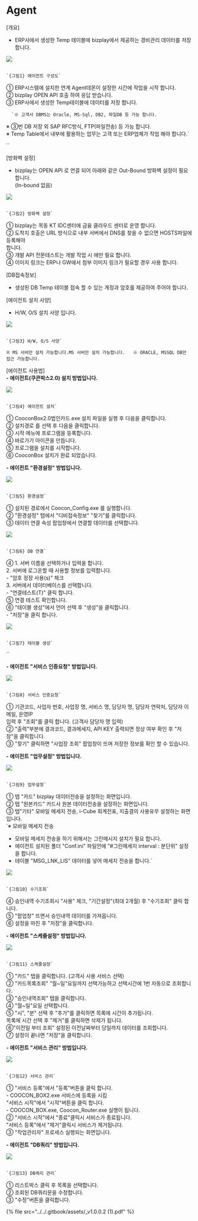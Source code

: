 # Agent

\[개요\]  
 - ERP사에서 생성한 Temp 테이블에 bizplay에서 제공하는 경비관리 데이터를 저장합니다.

![](../../.gitbook/assets/image%20%28134%29.png)

                                                                         `{그림1} 에이전트 구성도`

   ① ERP시스템에 설치한 연계 Agent데몬이 설정한 시간에 작업을 시작 합니다.  
   ② bizplay OPEN API 호출 하여 응답 받습니다.  
   ③ ERP사에서 생성한 Temp테이블에 데이터를 저장 합니다.

      `※ 고객사 DBMS는 Oracle, MS-Sql, DB2, 파일DB 등 가능 합니다.  
 ※ ③번 DB 저장 외 SAP RFC방식, FTP(파일전송) 등 가능 합니다.  
 ※ Temp Table에서 내부에 활용하는 업무는 고객 또는 ERP업체가 작업 해야 합니다.`

\`\`

\[방화벽 설정\]  
 - bizplay는 OPEN API 로 연결 되어 아래와 같은 Out-Bound 방화벽 설정이 필요 합니다.  
  \(In-bound 없음\)

![](../../.gitbook/assets/image%20%2890%29.png)

                                                                        `{그림2} 방화벽 설정`

   ① bizplay는 목동 KT IDC센터에 금융 클라우드 센터로 운영 합니다.  
   ② 도착지 호출은 URL 방식으로 내부 서버에서 DNS를 찾을 수 없으면 HOSTS파일에 등록해야  
    합니다.  
   ③ 개발 API 전문테스트는 개발 작업 시 에만 필요 합니다.  
   ④ 이미지 링크는 ERP나 GW에서 첨부 이미지 링크가 필요할 경우 사용 합니다.

\[DB접속정보\]  
 - 생성된 DB Temp 테이블 접속 할 수 있는 계정과 암호를 제공하여 주어야 합니다.

\[에이전트 설치 사양\]  
 - H/W, O/S 설치 사양 입니다.

![](../../.gitbook/assets/image%20%2811%29.png)

                                                                           `{그림3} H/W, O/S 사양`

   `※ MS 서버만 설치 가능합니다.MS 서버만 설치 가능합니다.  
※ ORACLE, MSSQL DB만 접근 가능합니다.`

\[에이전트 사용법\]  
 **- 에이전트\(쿠콘박스2.0\) 설치 방법입니다.**

![](../../.gitbook/assets/image%20%28206%29.png)

                                                                               `{그림4} 에이전트 설치`

   ① CooconBox2.0법인카드.exe 설치 파일을 실행 후 다음을 클릭합니다.  
   ② 설치경로 를 선택 후 다음을 클릭합니다.  
   ③ 시작 메뉴에 프로그램을 등록합니다.  
   ④ 바로가기 아이콘을 만듭니다.  
   ⑤ 프로그램을 설치를 시작합니다.  
   ⑥ CooconBox 설치가 완료 되었습니다.

 **- 에이전트 "환경설정" 방법입니다.**

![](../../.gitbook/assets/image%20%28128%29.png)

                                                                            `{그림5} 환경설정`

   ① 설치된 경로에서 Coocon\_Config.exe 를 실행합니다.  
   ② "환경설정" 탭에서 "디비접속정보" "찾기"를 클릭합니다.  
   ③ 데이터 연결 속성 팝업창에서 연결할 데이터를 선택합니다.

![](../../.gitbook/assets/image%20%28180%29.png)

                                                                         `{그림6} DB 연결`

   ④ 1. 서버 이름을 선택하거나 입력을 합니다.  
        2. 서버에 로그온할 때 사용할 정보를 입력합니다.  
           - "암호 정장 사용\(s\)" 체크  
        3. 서버에서 데이터베이스를 선택합니다.  
          - "연결테스트\(T\)" 클릭 합니다.  
   ⑤ 연결 테스트 확인합니다.  
   ⑥ "테이블 생성"에서 언어 선택 후 "생성"을 클릭합니다.  
        - "저장"을 클릭 합니다. 

![](../../.gitbook/assets/image%20%28127%29.png)

                                                                         `{그림7} 테이블 생성`

\`\`

 **- 에이전트 "서비스 인증요청" 방법입니다.**

![](../../.gitbook/assets/image%20%2852%29.png)

                                                                           `{그림8} 서비스 인증요청`

   ① 기관코드, 사업자 번호, 사업장 명, 서비스 명, 담당자 명, 담당자 연락처, 담당자 이메일, 운영IP   
       입력 후   "조회"를 클릭 합니다. \(고객사 담당자 명 입력\)  
   ② "출력"부분에 결과코드, 결과메세지, API KEY 출력되면 정상 여부 확인 후 "저장"을 클릭합니다.  
   ③ "찾기" 클릭하면 "사업장 조회" 팝업창이 뜨며 저장한 정보를 확인 할 수 있습니다.

 **- 에이전트 "업무설정" 방법입니다.**

![](../../.gitbook/assets/image%20%2853%29.png)

                                                                            `{그림9} 업무설정`                  

   ① 탭 "카드"  bizplay 데이터전송을 설정하는 화면입니다.  
   ② 탭 "원본카드" 카드사 원본 데이터전송을 설정하는 화면입니다.   
   ③ 탭"기타" 모바일 메세지 전송, i-Cube 회계전표, 지출결의 사용유무 설정하는 화면입니다.  
      `※ 모바일 메세지 전송  
  - 모바일 메세지 전송을 하기 위해서는 그린메시지 설치가 필요 합니다.  
  - 에이전트 설치된 폴더 "Conf.ini" 파일안에 "#그린메세지 interval : 분단위" 설정을 합니다.  
  - 테이블 "MSG_LNK_LIS" 데이터를 넣어 메세지 전송을 합니다.`

![](../../.gitbook/assets/image%20%2818%29.png)

                                                                               `{그림10} 수기조회`

   ④ 승인내역 수기조회시 "사용" 체크, "기간설정"\(최대 2개월\) 후 "수기조회" 클릭 합니다.   
   ⑤ "팝업창" 뜨면서 승인내역 데이터를 가져옵니다.  
   ⑥ 설정을 마친 후 "저장"을 클릭합니다.

 **- 에이전트 "스케줄설정" 방법입니다.**

![](../../.gitbook/assets/image%20%2898%29.png)

                                                                             `{그림11} 스케줄설정`                   

   ① "카드" 탭을 클릭합니다. \(고객사 사용 서비스 선택\)  
   ② "카드목록조회" "월~일"요일까지 선택가능하고 선택시간에 1번 자동으로 조회합니다.  
   ③ "승인내역조회" 탭을 클릭합니다.  
   ④ "월~일"요일 선택합니다.  
   ⑤ "시", "분" 선택 후 "추가"를 클릭하면 목록에 시간이 추가됩니다.  
        목록에 시간 선택 후 "제거"를 클릭하면 삭제가 됩니다.  
   ⑥"이전일 부터 조회"  설정된 이전날짜부터 당일까지 데이터를 조회합니다.  
   ⑦ 설정이 끝나면 "저장"을 클릭합니다.

 **- 에이전트 "서비스 관리" 방법입니다.**

![](../../.gitbook/assets/image%20%28107%29.png)

                                                                        `{그림12} 서비스 관리`   

   ① "서비스 등록"에서 "등록"버튼을 클릭 합니다.  
         - COOCON\_BOX2.exe 서비스에 등록을 시킴  
        "서비스 시작"에서 "시작"버튼을 클릭 합니다.  
         - COOCON\_BOX.exe, Coocon\_Router.exe 실행이 됩니다.  
   ② "서비스 시작"에서 "종료"클릭시 서비스가 종료됩니다.  
        "서비스 등록"에서 "제거"클릭시 서비스가 제거됩니다.  
   ③ "작업관리자" 프로세스 실행되는 화면입니다.

 **- 에이전트 "DB쿼리" 방법입니다.**

![](../../.gitbook/assets/image%20%2881%29.png)

                                                                            `{그림13} DB쿼리 관리`                

   ① 리스트박스 클릭 후 목록을 선택합니다.  
   ② 조회된 DB쿼리문을 수정합니다.  
   ③ "수정"버튼을 클릭합니다.

{% file src="../../.gitbook/assets/\_v1.0.0.2 \(1\).pdf" %}

